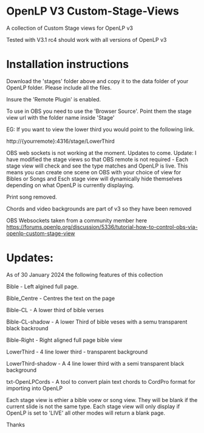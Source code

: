 # OpenLP V3 Custom-Stage-Views
A collection of Custom Stage views for OpenLP v3

Tested with V3.1 rc4 should work with all versions of OpenLP v3

# Installation instructions

Download the 'stages' folder above and copy it to the data folder of your OpenLP folder. Please include all the files.

Insure the 'Remote Plugin' is enabled. 

To use in OBS you need to use the 'Browser Source'. Point them the stage view url with the folder name inside 'Stage'

EG: If you want to view the lower third you would point to the following link.

  http://{yourremote}:4316/stage/LowerThird
  

OBS web sockets is not working at the moment. Updates to come.
Update: I have modified the stage views so that OBS remote is not required - Each stage view will check and see the type matches and OpenLP is live. This means you can create one scene on OBS with your choice of view for Bibles or Songs and Esch stage view will dynamically hide themselves depending on what OpenLP is currently displaying.


Print song removed. 

Chords and video backgrounds are part of v3 so they have been removed


OBS Websockets taken from a community member here
https://forums.openlp.org/discussion/5336/tutorial-how-to-control-obs-via-openlp-custom-stage-view


# Updates:

As of 30 January 2024 the following features of this collection

Bible - Left algined full page.

Bible_Centre - Centres the text on the page

Bible-CL - A lower third of bible verses

Bible-CL-shadow - A lower Third of bible veses with a semu transparent black backround

Bible-Right  - Right aligned full page bible view

LowerThird - 4 line lower third - transparent background

LowerThird-shadow -  A 4 line lower third with a semi transparent black background

txt-OpenLPCords - A tool to convert plain text chords to CordPro format for importing into OpenLP





Each stage view is ethier a bible voew or song view. They will be blank if the current slide is not the same type.
Each stage view will only display if OpenLP is set to 'LIVE' all other modes will return a blank page.




Thanks
